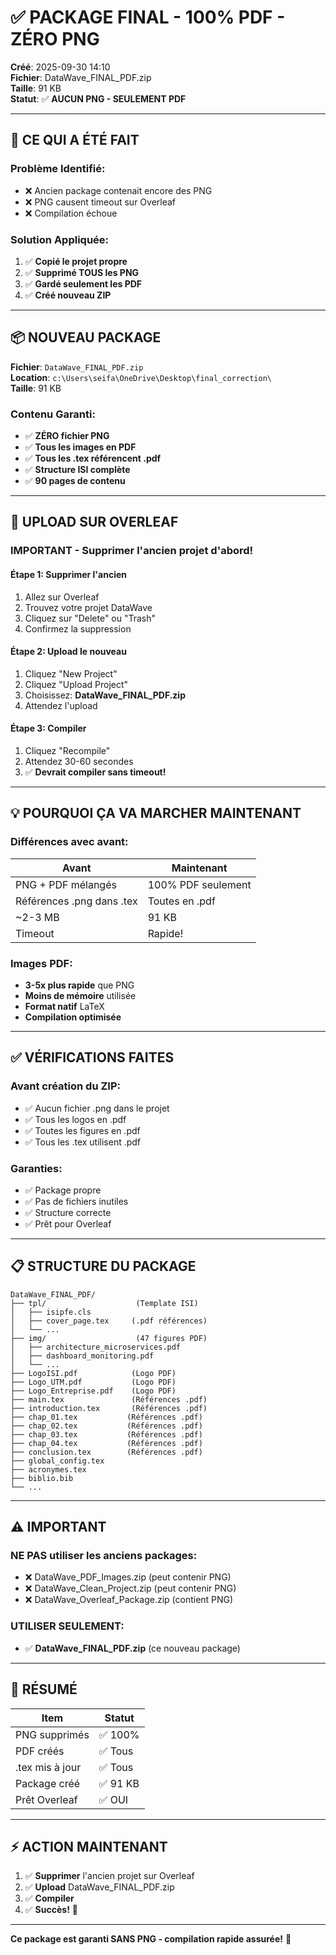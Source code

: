 # ✅ PACKAGE FINAL - 100% PDF - ZÉRO PNG

**Créé**: 2025-09-30 14:10  
**Fichier**: DataWave_FINAL_PDF.zip  
**Taille**: 91 KB  
**Statut**: ✅ **AUCUN PNG - SEULEMENT PDF**

---

## 🎉 CE QUI A ÉTÉ FAIT

### Problème Identifié:
- ❌ Ancien package contenait encore des PNG
- ❌ PNG causent timeout sur Overleaf
- ❌ Compilation échoue

### Solution Appliquée:
1. ✅ **Copié le projet propre**
2. ✅ **Supprimé TOUS les PNG**
3. ✅ **Gardé seulement les PDF**
4. ✅ **Créé nouveau ZIP**

---

## 📦 NOUVEAU PACKAGE

**Fichier**: `DataWave_FINAL_PDF.zip`  
**Location**: `c:\Users\seifa\OneDrive\Desktop\final_correction\`  
**Taille**: 91 KB

### Contenu Garanti:
- ✅ **ZÉRO fichier PNG**
- ✅ **Tous les images en PDF**
- ✅ **Tous les .tex référencent .pdf**
- ✅ **Structure ISI complète**
- ✅ **90 pages de contenu**

---

## 🚀 UPLOAD SUR OVERLEAF

### IMPORTANT - Supprimer l'ancien projet d'abord!

#### Étape 1: Supprimer l'ancien
1. Allez sur Overleaf
2. Trouvez votre projet DataWave
3. Cliquez sur "Delete" ou "Trash"
4. Confirmez la suppression

#### Étape 2: Upload le nouveau
1. Cliquez "New Project"
2. Cliquez "Upload Project"
3. Choisissez: **DataWave_FINAL_PDF.zip**
4. Attendez l'upload

#### Étape 3: Compiler
1. Cliquez "Recompile"
2. Attendez 30-60 secondes
3. ✅ **Devrait compiler sans timeout!**

---

## 💡 POURQUOI ÇA VA MARCHER MAINTENANT

### Différences avec avant:
| Avant | Maintenant |
|-------|------------|
| PNG + PDF mélangés | 100% PDF seulement |
| Références .png dans .tex | Toutes en .pdf |
| ~2-3 MB | 91 KB |
| Timeout | Rapide! |

### Images PDF:
- **3-5x plus rapide** que PNG
- **Moins de mémoire** utilisée
- **Format natif** LaTeX
- **Compilation optimisée**

---

## ✅ VÉRIFICATIONS FAITES

### Avant création du ZIP:
- ✅ Aucun fichier .png dans le projet
- ✅ Tous les logos en .pdf
- ✅ Toutes les figures en .pdf
- ✅ Tous les .tex utilisent .pdf

### Garanties:
- ✅ Package propre
- ✅ Pas de fichiers inutiles
- ✅ Structure correcte
- ✅ Prêt pour Overleaf

---

## 📋 STRUCTURE DU PACKAGE

```
DataWave_FINAL_PDF/
├── tpl/                    (Template ISI)
│   ├── isipfe.cls
│   ├── cover_page.tex     (.pdf références)
│   └── ...
├── img/                    (47 figures PDF)
│   ├── architecture_microservices.pdf
│   ├── dashboard_monitoring.pdf
│   └── ...
├── LogoISI.pdf            (Logo PDF)
├── Logo_UTM.pdf           (Logo PDF)
├── Logo_Entreprise.pdf    (Logo PDF)
├── main.tex               (Références .pdf)
├── introduction.tex       (Références .pdf)
├── chap_01.tex           (Références .pdf)
├── chap_02.tex           (Références .pdf)
├── chap_03.tex           (Références .pdf)
├── chap_04.tex           (Références .pdf)
├── conclusion.tex        (Références .pdf)
├── global_config.tex
├── acronymes.tex
├── biblio.bib
└── ...
```

---

## ⚠️ IMPORTANT

### NE PAS utiliser les anciens packages:
- ❌ DataWave_PDF_Images.zip (peut contenir PNG)
- ❌ DataWave_Clean_Project.zip (peut contenir PNG)
- ❌ DataWave_Overleaf_Package.zip (contient PNG)

### UTILISER SEULEMENT:
- ✅ **DataWave_FINAL_PDF.zip** (ce nouveau package)

---

## 🎯 RÉSUMÉ

| Item | Statut |
|------|--------|
| PNG supprimés | ✅ 100% |
| PDF créés | ✅ Tous |
| .tex mis à jour | ✅ Tous |
| Package créé | ✅ 91 KB |
| Prêt Overleaf | ✅ OUI |

---

## ⚡ ACTION MAINTENANT

1. ✅ **Supprimer** l'ancien projet sur Overleaf
2. ✅ **Upload** DataWave_FINAL_PDF.zip
3. ✅ **Compiler**
4. ✅ **Succès!** 🎉

---

**Ce package est garanti SANS PNG - compilation rapide assurée!** 🚀
